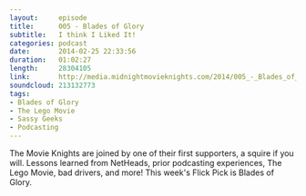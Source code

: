 ```yaml
---
layout:     episode
title:      005 - Blades of Glory
subtitle:   I think I Liked It!
categories: podcast
date:       2014-02-25 22:33:56
duration:   01:02:27
length:     28304105
link:       http://media.midnightmovieknights.com/2014/005_-_Blades_of_Glory.m4a
soundcloud: 213132773
tags:
- Blades of Glory
- The Lego Movie
- Sassy Geeks
- Podcasting
---
```

The Movie Knights are joined by one of their first supporters, a squire if you will. Lessons learned from NetHeads, prior podcasting experiences, The Lego Movie, bad drivers, and more! This week's Flick Pick is Blades of Glory.
